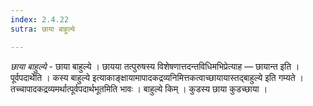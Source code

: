 ```yaml
---
index: 2.4.22
sutra: छाया बाहुल्ये

---
```

_छाया बाहुल्ये_ - छाया बाहुल्ये । छायया तत्पुरुषस्य विशेषणात्तदन्तविधिमभिप्रेत्याह — छायान्त इति । पूर्वपदार्थेति । कस्य बाहुल्ये इत्याकाङ्क्षायामापादकद्रव्यनिमित्तकत्वाच्छायायास्तद्बाहुल्ये इति गम्यते । तच्चापादकद्रव्यमर्थात्पूर्वपदार्थभूतमिति भावः । बाहुल्ये किम्  । कुडस्य छाया कुडच्छाया ।